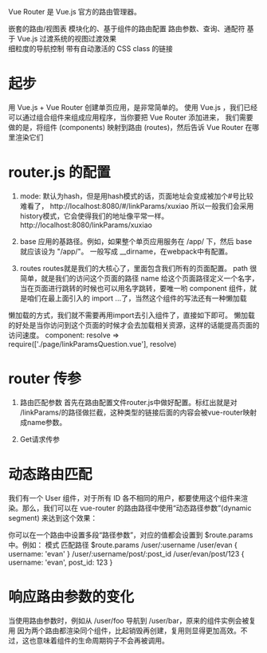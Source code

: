 Vue Router 是 Vue.js 官方的路由管理器。

嵌套的路由/视图表
模块化的、基于组件的路由配置
路由参数、查询、通配符
基于 Vue.js 过渡系统的视图过渡效果\
细粒度的导航控制
带有自动激活的 CSS class 的链接


# 起步
用 Vue.js + Vue Router 创建单页应用，是非常简单的。
使用 Vue.js ，我们已经可以通过组合组件来组成应用程序，当你要把 Vue Router 添加进来，
我们需要做的是，将组件 (components) 映射到路由 (routes)，然后告诉 Vue Router 在哪里渲染它们

# router.js 的配置

1. mode:
默认为hash，但是用hash模式的话，页面地址会变成被加个#号比较难看了， http://localhost:8080/#/linkParams/xuxiao
所以一般我们会采用 history模式，它会使得我们的地址像平常一样。http://localhost:8080/linkParams/xuxiao

2. base
应用的基路径。例如，如果整个单页应用服务在 /app/ 下，然后 base 就应该设为 "/app/"。
一般写成 __dirname，在webpack中有配置。

3. routes
routes就是我们的大核心了，里面包含我们所有的页面配置。
path 很简单，就是我们的访问这个页面的路径
name 给这个页面路径定义一个名字，当在页面进行跳转的时候也可以用名字跳转，要唯一哟
component 组件，就是咱们在最上面引入的 import ...了，当然这个组件的写法还有一种懒加载

懒加载的方式，我们就不需要再用import去引入组件了，直接如下即可。
懒加载的好处是当你访问到这个页面的时候才会去加载相关资源，这样的话能提高页面的访问速度。
component: resolve => require(['./page/linkParamsQuestion.vue'], resolve)

# router 传参
1. 路由匹配参数
首先在路由配置文件router.js中做好配置。标红出就是对 /linkParams/的路径做拦截，这种类型的链接后面的内容会被vue-router映射成name参数。

2. Get请求传参



# 动态路由匹配
我们有一个 User 组件，对于所有 ID 各不相同的用户，都要使用这个组件来渲染。那么，我们可以在 vue-router 的路由路径中使用“动态路径参数”(dynamic segment) 来达到这个效果：

你可以在一个路由中设置多段“路径参数”，对应的值都会设置到 $route.params 中。例如：
模式	                            匹配路径	             $route.params
/user/:username	                    /user/evan	            { username: 'evan' }
/user/:username/post/:post_id	    /user/evan/post/123	    { username: 'evan', post_id: 123 }

# 响应路由参数的变化
当使用路由参数时，例如从 /user/foo 导航到 /user/bar，原来的组件实例会被复用
因为两个路由都渲染同个组件，比起销毁再创建，复用则显得更加高效。不过，这也意味着组件的生命周期钩子不会再被调用。